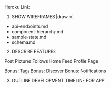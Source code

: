 Heroku Link:

1) SHOW WIREFRAMES   |draw.io|
  - api-endpoints.md
  - component-hierarchy.md
  - sample-state.md
  - schema.md


2) DESCRIBE FEATURES

Post Pictures
Follows
Home Feed
Profile Page

Bonus: Tags
Bonus: Discover
Bonus: Notifications





3) OUTLINE DEVELOPMENT TIMELINE FOR APP
